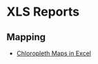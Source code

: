 # XLS Reports

## Mapping
* [Chloropleth Maps in Excel](http://www.clearlyandsimply.com/clearly_and_simply/choropleth-maps/)
